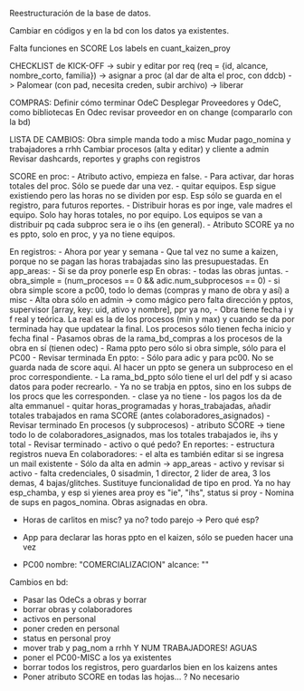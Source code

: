Reestructuración de la base de datos.

Cambiar en códigos y en la bd con los datos ya existentes.

Falta funciones en SCORE
Los labels en cuant_kaizen_proy

CHECKLIST de KICK-OFF 
 -> subir y editar por req (req = {id, alcance, nombre_corto, familia})
 -> asignar a proc (al dar de alta el proc, con ddcb)
 -> Palomear (con pad, necesita creden, subir archivo)
 -> liberar

COMPRAS:
Definir cómo terminar OdeC
Desplegar Proveedores y OdeC, como bibliotecas
En Odec revisar proveedor en on change (compararlo con la bd) 

LISTA DE CAMBIOS:
Obra simple manda todo a misc
Mudar pago_nomina y trabajadores a rrhh
Cambiar procesos (alta y editar) y cliente a admin
Revisar dashcards, reportes y graphs con registros

SCORE en proc:
    - Atributo activo, empieza en false.
    - Para activar, dar horas totales del proc. Sólo se puede dar una vez.
    - quitar equipos. Esp sigue existiendo pero las horas no se dividen por esp. Esp sólo se guarda en el registro, para futuros reportes. 
    - Distribuir horas es por inge, vale madres el equipo. Solo hay horas totales, no por equipo. Los equipos se van a distribuir pq cada subproc sera ie o ihs (en general).
    - Atributo SCORE ya no es ppto, solo en proc, y ya no tiene equipos.

En registros:
    - Ahora por year y semana
    - Que tal vez no sume a kaizen, porque no se pagan las horas trabajadas sino las presupuestadas.
En app_areas: 
    - Si se da proy ponerle esp
En obras:
	- todas las obras juntas.
	- obra_simple = (num_procesos == 0 && adic.num_subprocesos == 0)
	- si obra simple score a pc00, todo lo demas (compras y mano de obra y así) a misc
	- Alta obra sólo en admin -> como mágico pero falta dirección y pptos, supervisor [array, key: uid, ativo y nombre], ppr ya no,
	- Obra tiene fecha i y f real y teórica. La real es la de los procesos (min y max) y cuando se da por terminada hay que updatear la final. Los procesos sólo tienen fecha inicio y fecha final
	- Pasamos obras de la rama_bd_compras a los procesos de la obra en sí (tienen odec)
	- Rama ppto pero sólo si obra simple, sólo para el PC00
	- Revisar terminada
En ppto:
    - Sólo para adic y para pc00. No se guarda nada de score aqui. Al hacer un ppto se genera un subproceso en el proc correspondiente.
    - La rama_bd_ppto sólo tiene el url del pdf y si acaso datos para poder recrearlo.
    - Ya no se trabja en pptos, sino en los subps de los procs que les corresponden.
	- clase ya no tiene
	- los pagos los da de alta emmanuel
	- quitar horas_programadas y horas_trabajadas, añadir totales trabajados en rama SCORE (antes colaboradores_asignados)
	- Revisar terminado
En procesos (y subprocesos)
	- atributo SCORE -> tiene todo lo de colaboradores_asignados, mas los totales trabajados ie, ihs y total
	- Revisar terminado
	- activo o qué pedo?
En reportes: 
    - estructura registros nueva
En colaboradores:
	- el alta es también editar si se ingresa un mail existente
	- Sólo da alta en admin -> app_areas
	- activo y revisar si activo
	- falta credenciales, 0 sisadmin, 1 director, 2 lider de area, 3 los demas, 4 bajas/glitches. Sustituye funcionalidad de tipo en prod. Ya no hay esp_chamba, y esp si yienes area proy es "ie", "ihs", status si proy
	- Nomina de sups en pagos_nomina. Obras asignadas en obra.

- Horas de carlitos en misc? ya no? todo parejo -> Pero qué esp? 
- App para declarar las horas ppto en el kaizen, sólo se pueden hacer una vez

- PC00 nombre: "COMERCIALIZACION" alcance: ""

Cambios en bd:
 - Pasar las OdeCs a obras y borrar 
 - borrar obras y colaboradores
 - activos en personal
 - poner creden en personal
 - status en personal proy
 - mover trab y pag_nom a rrhh Y NUM TRABAJADORES! AGUAS
 - poner el PC00-MISC a los ya existentes
 - borrar todos los registros, pero guardarlos bien en los kaizens antes
 - Poner atributo SCORE en todas las hojas... ? No necesario